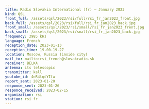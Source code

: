 ```yaml
---
title: Radio Slovakia International (fr) — January 2023
kind: QSL
front_full: /assets/qsl/2023/rsi/full/rsi_fr_jan2023_front.jpg
back_full: /assets/qsl/2023/rsi/full/rsi_fr_jan2023_back.jpg
front_small: /assets/qsl/2023/rsi/small/rsi_fr_jan2023_front.jpg
back_small: /assets/qsl/2023/rsi/small/rsi_fr_jan2023_back.jpg
frequency: 3985 kHz
language: French
reception_date: 2023-01-13
reception_time: 19.00-19.27
location: Moscow, Russia (inside city)
mail_to: mailto:rsi_french@slovakradio.sk
receiver: BELKA
antenna: its telescopic
transmitter: kall
youtube_id: 4eR4tqdYIfw
report_sent: 2023-01-20
responce_sent: 2023-01-26
responce_received: 2023-02-15
organization: rsi
station: rsi_fr
---
```

